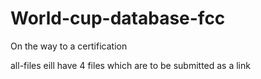 # World-cup-database-fcc
On the way to a certification

all-files eill have 4 files which are to be submitted as a link
